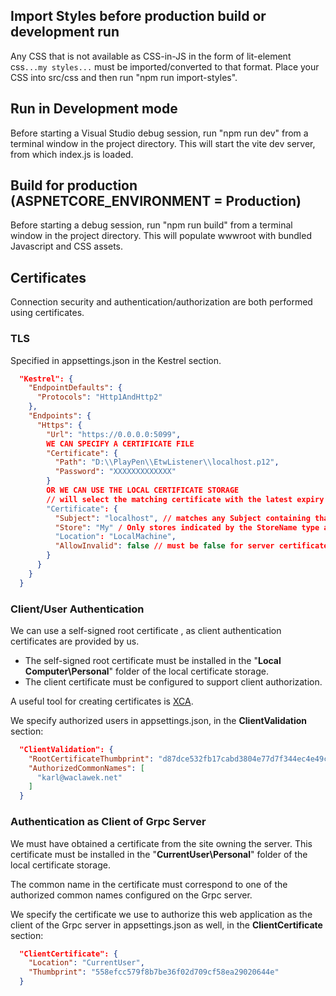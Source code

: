 ## Import Styles before production build or development run

Any CSS that is not available as CSS-in-JS in the form of lit-element css`...my styles...` must
be imported/converted to that format. Place your CSS into src/css and then run "npm run import-styles".

## Run in Development mode

Before starting a Visual Studio debug session, run "npm run dev" from a terminal window
in the project directory. This will start the vite dev server, from which index.js is loaded.

## Build for production (ASPNETCORE_ENVIRONMENT = Production)

Before starting a debug session, run "npm run build" from a terminal window in the project directory.
This will populate wwwroot with bundled Javascript and CSS assets.

## Certificates

Connection security and authentication/authorization are both performed using certificates.

### TLS

Specified in appsettings.json in the Kestrel section.

```json
  "Kestrel": {
    "EndpointDefaults": {
      "Protocols": "Http1AndHttp2"
    },
    "Endpoints": {
      "Https": {
        "Url": "https://0.0.0.0:5099",
        WE CAN SPECIFY A CERTIFICATE FILE
        "Certificate": {
          "Path": "D:\\PlayPen\\EtwListener\\localhost.p12",
          "Password": "XXXXXXXXXXXXX"
        }
        OR WE CAN USE THE LOCAL CERTIFICATE STORAGE
        // will select the matching certificate with the latest expiry date
        "Certificate": {
          "Subject": "localhost", // matches any Subject containing that string
          "Store": "My" / Only stores indicated by the StoreName type are accepted
          "Location": "LocalMachine",
          "AllowInvalid": false // must be false for server certificates>
        }
      }
    }
  }
```

### Client/User Authentication

We can use a self-signed root certificate , as client authentication certificates are provided by us. 

- The self-signed root certificate must be installed in the "**Local Computer\Personal**" folder of the local certificate storage.
- The client certificate must be configured to support client authorization.

A useful tool for creating certificates is [XCA](https://www.hohnstaedt.de/xca/).

We specify authorized users in appsettings.json, in the **ClientValidation** section:

```json
  "ClientValidation": {
    "RootCertificateThumbprint": "d87dce532fb17cabd3804e77d7f344ec4e49c80f",
    "AuthorizedCommonNames": [
      "karl@waclawek.net"
    ]
  }
```

### Authentication as Client of Grpc Server

We must have obtained a certificate from the site owning the server. This certificate must be installed in the  "**CurrentUser\Personal**" folder of the local certificate storage.

The common name in the certificate must correspond to one of the authorized common names configured on the Grpc server.

We specify the certificate we use to authorize this web application as the client of the Grpc server in appsettings.json as well, in the **ClientCertificate** section:

```json
  "ClientCertificate": {
    "Location": "CurrentUser",
    "Thumbprint": "558efcc579f8b7be36f02d709cf58ea29020644e"
  }
```

